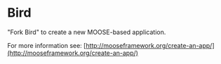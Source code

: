 Bird
=====

"Fork Bird" to create a new MOOSE-based application.

For more information see: [http://mooseframework.org/create-an-app/](http://mooseframework.org/create-an-app/)
